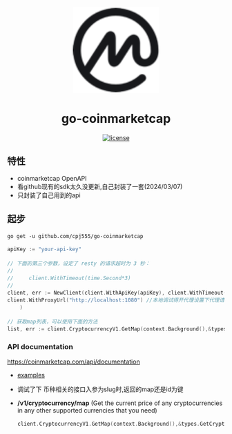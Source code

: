 <p align="center">
  <a href="https://coinmarketcap.com/api/documentation/v1/">
    <img src="examples/coinmarketcap.png" width="200" height="200" alt="dodo-open">
  </a>
</p>

<div align="center">


# go-coinmarketcap
  <a href="https://github.com/dodo-open/dodo-open-go/blob/main/LICENSE">
    <img src="https://img.shields.io/github/license/cpj555/go-coinmarketcap" alt="license">
  </a>

</div>



## 特性

- coinmarketcap OpenAPI
- 看github现有的sdk太久没更新,自己封装了一套(2024/03/07)
- 只封装了自己用到的api


## 起步

```shell
go get -u github.com/cpj555/go-coinmarketcap
```



```go
apiKey := "your-api-key"

// 下面的第三个参数，设定了 resty 的请求超时为 3 秒：
//
//     client.WithTimeout(time.Second*3)
//
client, err := NewClient(client.WithApiKey(apiKey), client.WithTimeout(time.Second*3),
client.WithProxyUrl("http://localhost:1080") //本地调试得开代理设置下代理请求,生产环境部署到香港或者国外服务器
	)

// 获取map列表，可以使用下面的方法
list, err := client.CryptocurrencyV1.GetMap(context.Background(),&types.GetCryptocurrencyV1MapReq{Start: 1, Limit: 10})
```

### API documentation
https://coinmarketcap.com/api/documentation

- [examples](examples/demo-setup)

- 调试了下 币种相关的接口入参为slug时,返回的map还是id为键

* **/v1/cryptocurrency/map** (Get the current price of any cryptocurrencies in any other supported currencies that you need)
  ```go
  client.CryptocurrencyV1.GetMap(context.Background(),&types.GetCryptocurrencyMapReq{Start: 1, Limit: 10})
  ```